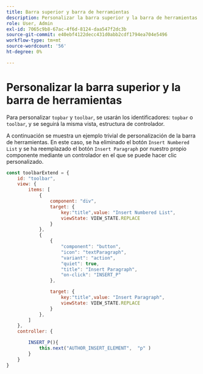 ```yaml
---
title: Barra superior y barra de herramientas
description: Personalizar la barra superior y la barra de herramientas
role: User, Admin
exl-id: 7065c9b8-67ac-4f6d-8124-daa547f2dc3b
source-git-commit: e40ebf4122decc431d0abb2cdf1794ea704e5496
workflow-type: tm+mt
source-wordcount: '56'
ht-degree: 0%

---
```


# Personalizar la barra superior y la barra de herramientas

Para personalizar `topbar` y `toolbar`, se usarán los identificadores: `topbar` o `toolbar`, y se seguirá la misma vista, estructura de controlador.

A continuación se muestra un ejemplo trivial de personalización de la barra de herramientas. En este caso, se ha eliminado el botón `Insert Numbered List` y se ha reemplazado el botón `Insert Paragraph` por nuestro propio componente mediante un controlador en el que se puede hacer clic personalizado.

```js title = toolbar_customisation.js
const toolbarExtend = {
    id: "toolbar",
    view: {
        items: [
            {
                component: "div",
                target: {
                    key:"title",value: "Insert Numbered List",                    
                    viewState: VIEW_STATE.REPLACE
                }
            },
            {
                {
                    "component": "button",
                    "icon": "textParagraph",
                    "variant": "action",
                    "quiet": true,
                    "title": "Insert Paragraph",
                    "on-click": "INSERT_P"
                },

                target: {
                    key:"title",value: "Insert Paragraph",                    
                    viewState: VIEW_STATE.REPLACE
                }
            },
        ]
    },
    controller: {

        INSERT_P(){
            this.next("AUTHOR_INSERT_ELEMENT",  "p" )
        }
    }
}
```
